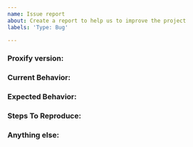 ```yaml
---
name: Issue report
about: Create a report to help us to improve the project
labels: 'Type: Bug'

---
```


<!-- 
1. Please search to see if an issue already exists for the bug you encountered.
2. For support requests, FAQs or "How to" questions, please use the GitHub Discussions section instead - https://github.com/Kelfitas/proxify/discussions or
3. Join our discord server at https://discord.gg/projectdiscovery and post the question on the #proxify channel.
-->

<!-- ISSUES MISSING IMPORTANT INFORMATION MAY BE CLOSED WITHOUT INVESTIGATION. -->

### Proxify version:
<!-- You can find current version of proxify with "proxify -version" -->
<!-- We only accept issues that are reproducible on the latest version of proxify. -->
<!-- You can find the latest version of project at https://github.com/Kelfitas/proxify/releases/ -->

### Current Behavior:
<!-- A concise description of what you're experiencing. -->

### Expected Behavior:
<!-- A concise description of what you expected to happen. -->

### Steps To Reproduce:
<!--
Example: steps to reproduce the behavior:
1. Run 'proxify ..'
2. See error...
-->


### Anything else:
<!-- Links? References? Screnshots? Anything that will give us more context about the issue that you are encountering! -->